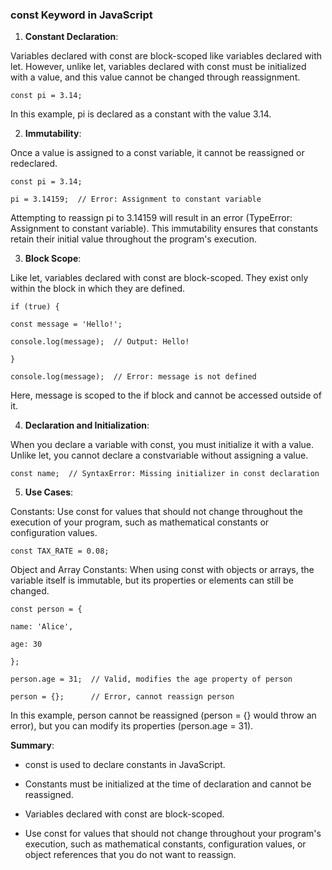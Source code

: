 ### const Keyword in JavaScript

1. **Constant Declaration**:

Variables declared with const are block-scoped like variables declared with let. However, unlike let, variables declared with const must be initialized with a value, and this value cannot be changed through reassignment.

`const pi = 3.14;`

In this example, pi is declared as a constant with the value 3.14.

2. **Immutability**:

Once a value is assigned to a const variable, it cannot be reassigned or redeclared.

`const pi = 3.14;`

`pi = 3.14159;  // Error: Assignment to constant variable`

Attempting to reassign pi to 3.14159 will result in an error (TypeError: Assignment to constant variable). This immutability ensures that constants retain their initial value throughout the program's execution.

3. **Block Scope**:

Like let, variables declared with const are block-scoped. They exist only within the block in which they are defined.

`if (true) {`

    const message = 'Hello!';

    console.log(message);  // Output: Hello!

`}`

`console.log(message);  // Error: message is not defined`

Here, message is scoped to the if block and cannot be accessed outside of it.

4. **Declaration and Initialization**:

When you declare a variable with const, you must initialize it with a value. Unlike let, you cannot declare a constvariable without assigning a value.

`const name;  // SyntaxError: Missing initializer in const declaration`

5. **Use Cases**:

Constants: Use const for values that should not change throughout the execution of your program, such as mathematical constants or configuration values.

`const TAX_RATE = 0.08;`

Object and Array Constants: When using const with objects or arrays, the variable itself is immutable, but its properties or elements can still be changed.

`const person = {`

    name: 'Alice',

    age: 30

`};`



`person.age = 31;  // Valid, modifies the age property of person`

`person = {};      // Error, cannot reassign person`

In this example, person cannot be reassigned (person = {} would throw an error), but you can modify its properties (person.age = 31).


**Summary**:

- const is used to declare constants in JavaScript.

- Constants must be initialized at the time of declaration and cannot be reassigned.

- Variables declared with const are block-scoped.

- Use const for values that should not change throughout your program's execution, such as mathematical constants, configuration values, or object references that you do not want to reassign.
